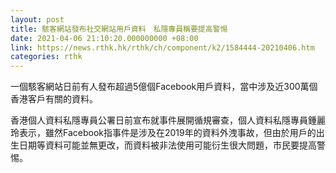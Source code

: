 ```yaml
---
layout: post
title: 駭客網站發布社交網站用戶資料　私隱專員稱要提高警惕
date: 2021-04-06 21:10:20.000000000 +08:00
link: https://news.rthk.hk/rthk/ch/component/k2/1584444-20210406.htm
categories: rthk
---
```


一個駭客網站日前有人發布超過5億個Facebook用戶資料，當中涉及近300萬個香港客戶有關的資料。

香港個人資料私隱專員公署日前宣布就事件展開循規審查，個人資料私隱專員鍾麗玲表示，雖然Facebook指事件是涉及在2019年的資料外洩事故，但由於用戶的出生日期等資料可能並無更改，而資料被非法使用可能衍生很大問題，市民要提高警惕。
